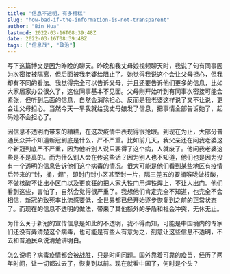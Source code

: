 ```yaml
---
title: "信息不透明，有多糟糕"
slug: "how-bad-if-the-information-is-not-transparent"
author: "Bin Hua"
lastmod: 2022-03-16T08:39:48Z
date: 2022-03-16T08:39:48Z
tags: ["信息战", "政治"]
---
```


写下这篇博文是因为昨晚的聊天。昨晚和我丈母娘视频聊天时，我说了句有同事因为次密接被隔离，但后面被我老婆给阻止了。她觉得我说这个会让父母担心，但我却有不同的看法。我觉得完全可以告诉父母，并且还要告诉他们更多的信息，比如大家居家办公很久了，这位同事基本不见面。父母刚开始听到有同事次密接可能会紧张，但听到后面的信息，自然会消除担心。反而是我老婆这样说了又不让说，更会让父母担心。当然今天一早我就给我丈母娘发了信息，把事情全部告诉她了，起码她不会担心了。

因信息不透明而带来的糟糕，在这次疫情中表现得很抢眼。到现在为止，大部分普通民众并不知道新冠到底是什么，严不严重。比如前几天，我父亲还在问我老婆这个新冠到底严不严重，因为他听别人说只要得了这个病，人就废了。他问我老婆这些是不是真的。而为什么别人会在传这些话？因为别人也不知道，他们也是因为没有一个透明的信息告诉他们这个病毒的情况。很大可能是他们看到某些地区有疫情后带来的“封，捅，焊”，即封门封小区甚至封一片，隔三差五的要捅喉咙做核酸，不做核酸不让出小区门以及更疯狂的把人家大铁门用焊铁焊上，不让人出门。他们看到这些，害怕了，自然会觉得很严重了。我想他们肯定完全不知道，也完全不会相信，新冠的致死率比流感要低，全世界都已经开始逐步恢复到之前的正常状态了。而现在的信息不透明的做法，带来了其他额外的矛盾和社会冲突，无休无止。

为什么关于新冠的宣传信息是如此的不透明，我不得而知，可能是中国境内的专家们还没有弄清楚这个病毒，也可能是有些人有意为之，刻意让这些信息不透明，不去和普通民众说清楚讲明白。

怎么说呢？病毒疫情都会被战胜，只是时间问题。国外靠着可靠的疫苗，经历了两年时间，让一切都过去了，恢复到以前。现在就看中国了，何时是个头？
